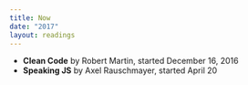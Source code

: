 ```yaml
---
title: Now
date: "2017"
layout: readings
---
```


- **Clean Code** by Robert Martin, started December 16, 2016
- **Speaking JS** by Axel Rauschmayer, started April 20
